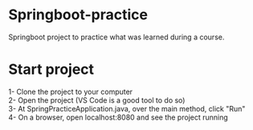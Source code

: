 # Springboot-practice
Springboot project to practice what was learned during a course.

# Start project
1- Clone the project to your computer  
2- Open the project (VS Code is a good tool to do so)  
3- At SpringPracticeApplication.java, over the main method, click "Run"  
4- On a browser, open localhost:8080 and see the project running  